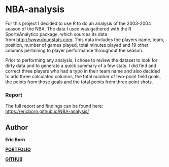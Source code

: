 # NBA-analysis
For this project I decided to use R to do an analysis of the 2003-2004 season of the NBA. The data I used was gathered with the R SportsAnalytics package, which sources its data from http://www.dougstats.com. This data includes the players name, team, position, number of games played, total minutes played and 19 other columns pertaining to player performance throughout the season.

Prior to performing any analysis, I chose to review the dataset to look for dirty data and to generate a quick summary of a few stats. I did find and correct three players who had a typo in their team name and also decided to add three calculated columns, the total number of two-point field goals, the points from those goals and the total points from three point shots.

### Report
The full report and findings can be found here: https://ericborn.github.io/NBA-analysis/

## Author
**Eric Born**

[**PORTFOLIO**](https://ericborn.github.io)

[**GITHUB**](https://github.com/ericborn)
